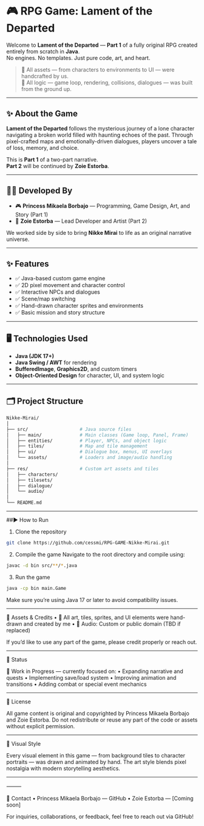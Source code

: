 # 🎮 RPG Game: Lament of the Departed

Welcome to **Lament of the Departed** — **Part 1** of a fully original RPG created entirely from scratch in **Java**.  
No engines. No templates. Just pure code, art, and heart.

> 🎨 All assets — from characters to environments to UI — were handcrafted by us.  
> 🧠 All logic — game loop, rendering, collisions, dialogues — was built from the ground up.
---

## ✨ About the Game

**Lament of the Departed** follows the mysterious journey of a lone character navigating a broken world filled with haunting echoes of the past. Through pixel-crafted maps and emotionally-driven dialogues, players uncover a tale of loss, memory, and choice.

This is **Part 1** of a two-part narrative.  
**Part 2** will be continued by **Zoie Estorba**.

---

## 👩‍💻 Developed By

- 🎮 **Princess Mikaela Borbajo** — Programming, Game Design, Art, and Story (Part 1)
- 🌠 **Zoie Estorba** — Lead Developer and Artist (Part 2)

We worked side by side to bring **Nikke Mirai** to life as an original narrative universe.

---

## ✨ Features

- ✅ Java-based custom game engine
- ✅ 2D pixel movement and character control
- ✅ Interactive NPCs and dialogues
- ✅ Scene/map switching
- ✅ Hand-drawn character sprites and environments
- ✅ Basic mission and story structure

---

## 🖥️ Technologies Used

- **Java (JDK 17+)**
- **Java Swing / AWT** for rendering
- **BufferedImage**, **Graphics2D**, and custom timers
- **Object-Oriented Design** for character, UI, and system logic

---

## 🗂️ Project Structure

```bash
Nikke-Mirai/
│
├── src/                   # Java source files
│   ├── main/              # Main classes (Game loop, Panel, Frame)
│   ├── entities/          # Player, NPCs, and object logic
│   ├── tiles/             # Map and tile management
│   ├── ui/                # Dialogue box, menus, UI overlays
│   └── assets/            # Loaders and image/audio handling
│
├── res/                   # Custom art assets and tiles
│   ├── characters/
│   ├── tilesets/
│   ├── dialogue/
│   └── audio/
│
└── README.md
```
---

##▶️ How to Run

1.	Clone the repository
```bash
git clone https://github.com/cessmi/RPG-GAME-Nikke-Mirai.git
```

2. Compile the game
Navigate to the root directory and compile using:
```bash
javac -d bin src/**/*.java
```

3. Run the game
```bash
java -cp bin main.Game
 ```

Make sure you’re using Java 17 or later to avoid compatibility issues.

---

🎨 Assets & Credits
	•	🎨 All art, tiles, sprites, and UI elements were hand-drawn and created by me
	•	🎵 Audio: Custom or public domain (TBD if replaced)

If you’d like to use any part of the game, please credit properly or reach out.

---

🧪 Status

🚧 Work in Progress — currently focused on:
	•	Expanding narrative and quests
	•	Implementing save/load system
	•	Improving animation and transitions
	•	Adding combat or special event mechanics

---

📜 License

All game content is original and copyrighted by Princess Mikaela Borbajo and Zoie Estorba.
Do not redistribute or reuse any part of the code or assets without explicit permission.

---

📸 Visual Style

Every visual element in this game — from background tiles to character portraits — was drawn and animated by hand.
The art style blends pixel nostalgia with modern storytelling aesthetics.

---

⸻

💌 Contact
	•	Princess Mikaela Borbajo — GitHub
	•	Zoie Estorba — [Coming soon]

For inquiries, collaborations, or feedback, feel free to reach out via GitHub!

